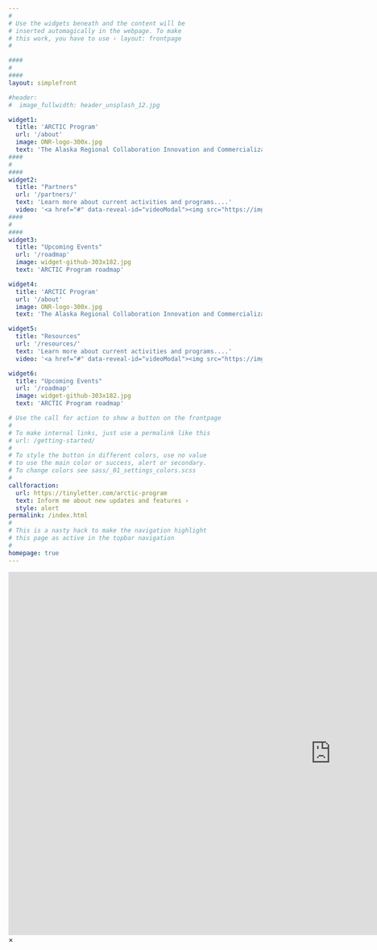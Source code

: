 ```yaml
---
#
# Use the widgets beneath and the content will be
# inserted automagically in the webpage. To make
# this work, you have to use › layout: frontpage
#

####
#
####
layout: simplefront

#header:
#  image_fullwidth: header_unsplash_12.jpg

widget1:
  title: 'ARCTIC Program'
  url: '/about'
  image: ONR-logo-300x.jpg
  text: 'The Alaska Regional Collaboration Innovation and Commercialization (ARCTIC) Program is an Office of Naval Research (ONR) initiative.'
####
#
####
widget2:
  title: "Partners"
  url: '/partners/'
  text: 'Learn more about current activities and programs....'
  video: '<a href="#" data-reveal-id="videoModal"><img src="https://img.youtube.com/vi/90n9ga3SOQQ/0.jpg" width="302" height="182" alt=""/></a>'
####
#
####
widget3:
  title: "Upcoming Events"
  url: '/roadmap'
  image: widget-github-303x182.jpg
  text: 'ARCTIC Program roadmap'

widget4:
  title: 'ARCTIC Program'
  url: '/about'
  image: ONR-logo-300x.jpg
  text: 'The Alaska Regional Collaboration Innovation and Commercialization (ARCTIC) Program is an Office of Naval Research (ONR) initiative.'

widget5:
  title: "Resources"
  url: '/resources/'
  text: 'Learn more about current activities and programs....'
  video: '<a href="#" data-reveal-id="videoModal"><img src="https://img.youtube.com/vi/90n9ga3SOQQ/0.jpg" width="302" height="182" alt=""/></a>'

widget6:
  title: "Upcoming Events"
  url: '/roadmap'
  image: widget-github-303x182.jpg
  text: 'ARCTIC Program roadmap'

# Use the call for action to show a button on the frontpage
#
# To make internal links, just use a permalink like this
# url: /getting-started/
#
# To style the button in different colors, use no value
# to use the main color or success, alert or secondary.
# To change colors see sass/_01_settings_colors.scss
#
callforaction:
  url: https://tinyletter.com/arctic-program
  text: Inform me about new updates and features ›
  style: alert
permalink: /index.html
#
# This is a nasty hack to make the navigation highlight
# this page as active in the topbar navigation
#
homepage: true
---
```



<div id="videoModal" class="reveal-modal large" data-reveal="">
  <div class="flex-video widescreen vimeo" style="display: block;">
    <iframe width="1280" height="720" src="https://www.youtube.com/embed/90n9ga3SOQQ" frameborder="0" allowfullscreen></iframe>
  </div>
  <a class="close-reveal-modal">&#215;</a>
</div>
